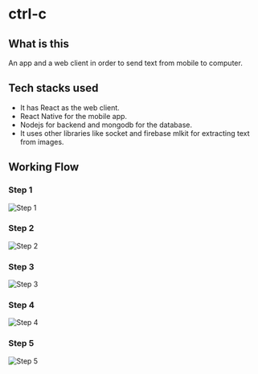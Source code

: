 # ctrl-c
## What is this
An app and a web client in order to send text from mobile to computer.
## Tech stacks used
* It has React as the web client.
* React Native for the mobile app.
* Nodejs for backend and mongodb for the database.
* It uses other libraries like socket and firebase mlkit for extracting text from images.
## Working Flow
### Step 1
![Step 1](https://i.imgur.com/5T3ksYM.jpg)
### Step 2
![Step 2](https://i.imgur.com/stSgYwh.jpg)
### Step 3
![Step 3](https://i.imgur.com/LjryIKT.jpg)
### Step 4
![Step 4](https://i.imgur.com/UhQfVJP.jpg)
### Step 5
![Step 5](https://i.imgur.com/EEr7W6X.png)
